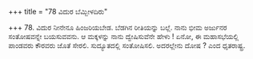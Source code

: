 +++
title = "78 ವಿದುರ ಬೆಮ್ಬೀಳದಿರು"

+++
78. ವಿದುರ ನೀನೇನೂ ಹಿಂಜರಿಯಬೇಡ. ಬೆಡಗಿನ ರೀತಿಯನ್ನು ಬಲ್ಲೆ. ನಾನು ಭೀಮ ಅರ್ಜುನರ ಸಂತೋಷವನ್ನೇ ಬಯಸುವವನು. ಆ  ಮಕ್ಕಳನ್ನು  ನಾನು  ದ್ವೇಷಿಸುವೆನೇ ಹೇಳು ! ಏನೋ, ಈ ಮಹಾಸಭೆಯಲ್ಲಿ ಪಾಂಡವರು ಕೌರವರು ಜೊತೆ ಸೇರಲಿ. ಸುದ್ಯೂತದಲ್ಲಿ ಸಂತೋಷಿಸಲಿ. ಅದರಲ್ಲೇನು ದೋಷ ? ಎಂದ ಧೃತರಾಷ್ಟ್ರ.